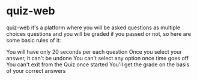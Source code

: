 # quiz-web
quiz-web it's a platform where you will be asked questions as multiple choices questions and you will be graded if you passed or not, so here are some basic rules of it:

You will have only 20 seconds per each question
Once you select your answer, it can't be undone
You can't select any option once time goes off
You can't exit from the Quiz once started
You'll get the grade on the basis of your correct answers
